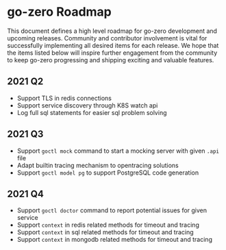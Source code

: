# go-zero Roadmap

This document defines a high level roadmap for go-zero development and upcoming releases. Community and contributor
involvement is vital for successfully implementing all desired items for each release. We hope that the items listed
below will inspire further engagement from the community to keep go-zero progressing and shipping exciting and valuable
features.

## 2021 Q2

- Support TLS in redis connections
- Support service discovery through K8S watch api
- Log full sql statements for easier sql problem solving

## 2021 Q3

- Support `goctl mock` command to start a mocking server with given `.api` file
- Adapt builtin tracing mechanism to opentracing solutions
- Support `goctl model pg` to support PostgreSQL code generation

## 2021 Q4

- Support `goctl doctor` command to report potential issues for given service
- Support `context` in redis related methods for timeout and tracing
- Support `context` in sql related methods for timeout and tracing
- Support `context` in mongodb related methods for timeout and tracing